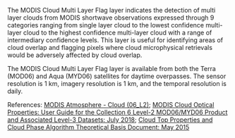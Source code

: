 The MODIS Cloud Multi Layer Flag layer indicates the detection of multi layer clouds from MODIS shortwave observations expressed through 9 categories ranging from single layer cloud to the lowest confidence multi-layer cloud to the highest confidence multi-layer cloud with a range of intermediary confidence levels. This layer is useful for identifying areas of cloud overlap and flagging pixels where cloud microphysical retrievals would be adversely affected by cloud overlap.

The MODIS Cloud Multi Layer Flag layer is available from both the Terra (MOD06) and Aqua (MYD06) satellites for daytime overpasses. The sensor resolution is 1 km, imagery resolution is 1 km, and the temporal resolution is daily.

References: [MODIS Atmosphere - Cloud (06_L2)](https://modis-atmos.gsfc.nasa.gov/products/cloud);  [MODIS Cloud Optical Properties: User Guide for the Collection 6 Level-2 MOD06/MYD06 Product and Associated Level-3 Datasets: July 2018](https://modis-atmos.gsfc.nasa.gov/sites/default/files/ModAtmo/MODISCloudOpticalPropertyUserGuideFinal_v1.1.pdf); [Cloud Top Properties and Cloud Phase Algorithm Theoretical Basis Document: May 2015](https://modis-atmos.gsfc.nasa.gov/sites/default/files/ModAtmo/MOD06-ATBD_2015_05_01_1.pdf)
